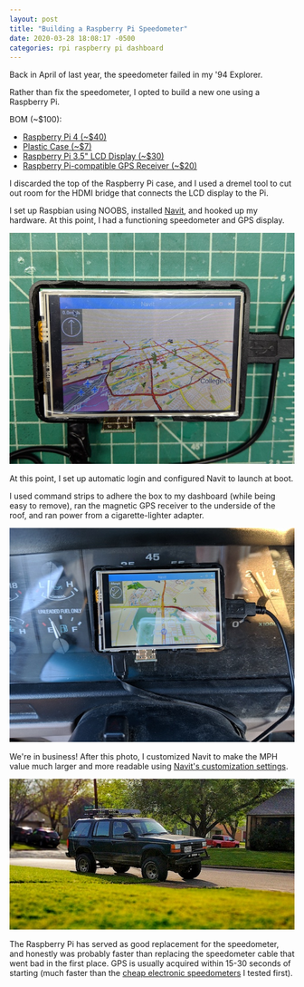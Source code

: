 ```yaml
---
layout: post
title: "Building a Raspberry Pi Speedometer"
date: 2020-03-28 18:08:17 -0500
categories: rpi raspberry pi dashboard
---
```


Back in April of last year, the speedometer failed in my '94 Explorer.

Rather than fix the speedometer, I opted to build a new one using a Raspberry Pi.

BOM (~\$100):

- <a href="https://www.amazon.com/Raspberry-Model-2019-Quad-Bluetooth/dp/B07TD42S27/ref=as_li_ss_tl?dchild=1&keywords=raspberry+pi+4&qid=1585438679&s=electronics&sr=1-4&linkCode=ll1&tag=gleslie03-20&linkId=d2cc7b417708136255d9c38f844f2b14&language=en_US" target="_blank">Raspberry Pi 4 (~\$40)</a>
- <a href="https://www.amazon.com/Raspberry-Case-Black-Compatible-Model/dp/B00UW2G1BS/ref=as_li_ss_tl?dchild=1&keywords=canakit+case&qid=1585438808&s=electronics&sr=1-16&linkCode=ll1&tag=gleslie03-20&linkId=04f8577824301215a9bba0063a1235df&language=en_US" target="_blank">Plastic Case (~\$7)</a>
- <a href="https://www.amazon.com/gp/product/B076M399XX/ref=as_li_tl?ie=UTF8&camp=1789&creative=9325&creativeASIN=B076M399XX&linkCode=as2&tag=gleslie03-20&linkId=a0bc8d146110d760528d3c8bcc1cb310" target="_blank">Raspberry Pi 3.5" LCD Display (~\$30)</a>
- <a href="https://www.amazon.com/gp/product/B078Y52FGQ/ref=as_li_tl?ie=UTF8&camp=1789&creative=9325&creativeASIN=B078Y52FGQ&linkCode=as2&tag=gleslie03-20&linkId=72bfaf0f8b4ef6e9115a8395475b5c99" target="_blank">Raspberry Pi-compatible GPS Receiver (~\$20)</a>

I discarded the top of the Raspberry Pi case, and I used a dremel tool to cut out room for the HDMI bridge that connects the LCD display to the Pi.

I set up Raspbian using NOOBS, installed [Navit](https://www.navit-project.org/), and hooked up my hardware. At this point, I had a functioning speedometer and GPS display.

![Raspberry Pi running Navit](/assets/images/posts/pi-nav.jpg)

At this point, I set up automatic login and configured Navit to launch at boot.

I used command strips to adhere the box to my dashboard (while being easy to remove), ran the magnetic GPS receiver to the underside of the roof, and ran power from a cigarette-lighter adapter.

![Raspberry Pi in Use](/assets/images/posts/pi-nav-installed.jpg)

We're in business! After this photo, I customized Navit to make the MPH value much larger and more readable using [Navit's customization settings](https://wiki.navit-project.org/index.php/Configuration).

![The Explorer](/assets/images/posts/explorer.jpeg)

The Raspberry Pi has served as good replacement for the speedometer, and honestly was probably faster than replacing the speedometer cable that went bad in the first place. GPS is usually acquired within 15-30 seconds of starting (much faster than the <a href="https://www.amazon.com/LeaningTech-Universal-Speedometer-Overspeed-Windshield/dp/B01LJCA1B0/ref=as_li_ss_tl?dchild=1&keywords=electronic+speedometer&qid=1585438935&sr=8-24&linkCode=ll1&tag=gleslie03-20&linkId=8082d20ee3544eb47ef53da4f035cb35&language=en_US" target="_blank">cheap electronic speedometers</a> I tested first).
